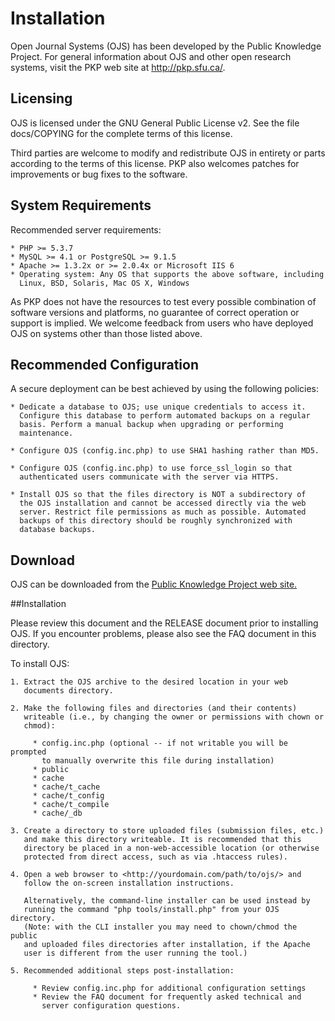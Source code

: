 # Installation

Open Journal Systems (OJS) has been developed by the Public Knowledge Project.
For general information about OJS and other open research systems, visit the
PKP web site at <http://pkp.sfu.ca/>.

## Licensing

OJS is licensed under the GNU General Public License v2. See the file
docs/COPYING for the complete terms of this license.

Third parties are welcome to modify and redistribute OJS in entirety or parts
according to the terms of this license. PKP also welcomes patches for
improvements or bug fixes to the software.

## System Requirements

Recommended server requirements:

	* PHP >= 5.3.7
	* MySQL >= 4.1 or PostgreSQL >= 9.1.5
	* Apache >= 1.3.2x or >= 2.0.4x or Microsoft IIS 6
	* Operating system: Any OS that supports the above software, including
	  Linux, BSD, Solaris, Mac OS X, Windows

As PKP does not have the resources to test every possible combination of
software versions and platforms, no guarantee of correct operation or support
is implied. We welcome feedback from users who have deployed OJS on systems
other than those listed above.

## Recommended Configuration
A secure deployment can be best achieved by using the following policies:

	* Dedicate a database to OJS; use unique credentials to access it.
	  Configure this database to perform automated backups on a regular
	  basis. Perform a manual backup when upgrading or performing
	  maintenance.

	* Configure OJS (config.inc.php) to use SHA1 hashing rather than MD5.

	* Configure OJS (config.inc.php) to use force_ssl_login so that
	  authenticated users communicate with the server via HTTPS.

	* Install OJS so that the files directory is NOT a subdirectory of
	  the OJS installation and cannot be accessed directly via the web
	  server. Restrict file permissions as much as possible. Automated
	  backups of this directory should be roughly synchronized with
	  database backups.

## Download

OJS can be downloaded from the [Public Knowledge Project web site.](http://pkp.sfu.ca)


##Installation

Please review this document and the RELEASE document prior to installing OJS.
If you encounter problems, please also see the FAQ document in this directory.

To install OJS:

	1. Extract the OJS archive to the desired location in your web
	   documents directory.
	
	2. Make the following files and directories (and their contents)
	   writeable (i.e., by changing the owner or permissions with chown or
	   chmod):
	   
	     * config.inc.php (optional -- if not writable you will be prompted
	       to manually overwrite this file during installation)
	     * public
	     * cache
	     * cache/t_cache
	     * cache/t_config
	     * cache/t_compile
	     * cache/_db
	
	3. Create a directory to store uploaded files (submission files, etc.)
	   and make this directory writeable. It is recommended that this
	   directory be placed in a non-web-accessible location (or otherwise
	   protected from direct access, such as via .htaccess rules).
	   
	4. Open a web browser to <http://yourdomain.com/path/to/ojs/> and
	   follow the on-screen installation instructions.
	   
	   Alternatively, the command-line installer can be used instead by
	   running the command "php tools/install.php" from your OJS directory.
	   (Note: with the CLI installer you may need to chown/chmod the public
	   and uploaded files directories after installation, if the Apache
	   user is different from the user running the tool.)

	5. Recommended additional steps post-installation:
	
	     * Review config.inc.php for additional configuration settings
	     * Review the FAQ document for frequently asked technical and
	       server configuration questions.

